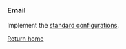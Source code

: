 ### Email
Implement the [standard configurations](../../base.md#the-following-properties-are-managed-in-the-components).

[Return home](../../index.md)
